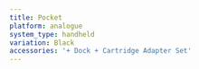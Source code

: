 ```yaml
---
title: Pocket
platform: analogue
system_type: handheld
variation: Black
accessories: '+ Dock + Cartridge Adapter Set'
---
```

